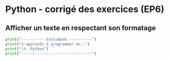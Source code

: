 # Python - corrigé des exercices (EP6)

## Afficher un texte en respectant son formatage

```python
print("---------- EvoluNoob ----------")
print("J'apprends à programmer en :")
print("\t- Python")
print("-------------------------------")
```

